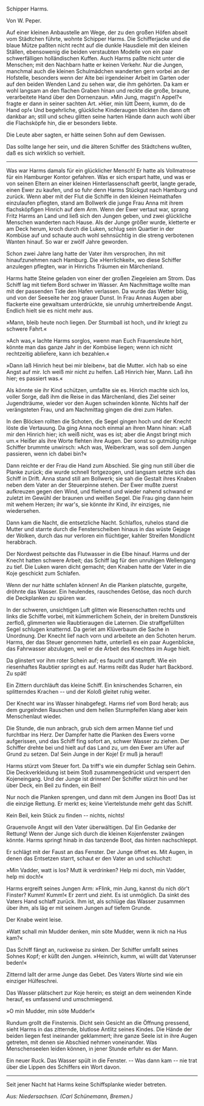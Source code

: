<bild/>

<h>Schipper Harms.</h>

<h>Von W. Peper.</h>

Auf einer kleinen Anbaustelle am Wege, der zu den großen Höfen
abseit vom Städtchen führte, wohnte Schipper Harms. Die
Schifferjacke und die blaue Mütze paßten nicht recht auf die dunkle
Hausdiele mit den kleinen Ställen, ebensowenig die beiden verstaubten
Modelle von ein paar schwerfälligen holländischen Kuffen.
Auch Harms paßte nicht unter die Menschen; mit den Nachbarn
hatte er keinen Verkehr. Nur die Jungen, manchmal auch die
kleinen Schulmädchen wanderten gern vorbei an der Hofstelle, besonders
wenn der Alte bei irgendeiner Arbeit im Garten oder auf
den beiden Wenden Land zu sehen war, die ihm gehörten. Da kam 
er wohl langsam an den flachen Graben hinan und reckte die große,
braune, verarbeitete Hand über den Dornenzaun. »Min Jung,
magst'n Appel?« fragte er dann in seiner sachten Art. »Hier, min
lütt Deern, kumm, do de Hand op!« Und begehrliche, glückliche
Kinderaugen blickten ihn dann oft dankbar an; still und scheu
glitten seine harten Hände dann auch wohl über die Flachsköpfe
hin, die er besonders liebte.

Die Leute aber sagten, er hätte seinen Sohn auf dem Gewissen.

Das sollte lange her sein, und die älteren Schiffer des Städtchens
wußten, daß es sich wirklich so verhielt.

<hr/>

Was war Harms damals für ein glücklicher Mensch! Er hatte
als Vollmatrose für ein Hamburger Kontor gefahren. Was er sich
erspart hatte, und was er von seinen Eltern an einer kleinen Hinterlassenschaft
geerbt, langte gerade, einen Ewer zu kaufen, und so fuhr
denn Harms Stückgut nach Hamburg und zurück. Wenn aber mit
der Flut die Schiffe in den kleinen Heimathafen einzulaufen pflegten,
stand am Bollwerk die junge Frau Anna mit ihrem flachsköpfigen
Hinrich auf dem Arm. Wenn der Ewer vertaut war, sprang Fritz
Harms an Land und ließ sich den Jungen geben, und zwei glückliche
Menschen wanderten nach Hause. Als der Junge größer wurde,
kletterte er am Deck herum, kroch durch die Luken, schlug sein Quartier
in der Kombüse auf und schaute auch wohl sehnsüchtig in die streng
verbotenen Wanten hinauf. So war er zwölf Jahre geworden.

Schon zwei Jahre lang hatte der Vater ihm versprochen, ihn
mit hinaufzunehmen nach Hamburg. Die »Herrlichkeit«, wo diese
Schiffer anzulegen pflegten, war in Hinrichs Träumen ein
Märchenland.

Harms hatte Steine geladen von einer der großen Ziegeleien
am Strom. Das Schiff lag mit tiefem Bord schwer im Wasser. Am
Nachmittage wollte man mit der passenden Tide den Hafen verlassen.
Da wurde das Wetter böig, und von der Seeseite her zog grauer
Dunst. In Frau Annas Augen aber flackerte eine gewaltsam unterdrückte,
sie unruhig umhertreibende Angst. Endlich hielt sie es nicht
mehr aus.

»Mann, bleib heute noch liegen. Der Sturmball ist hoch, und
ihr kriegt zu schwere Fahrt.«
 
»Ach was,« lachte Harms sorglos, »wenn man Euch Frauensleute
hört, könnte man das ganze Jahr in der Kombüse liegen; wenn
ich nicht rechtzeitig abliefere, kann ich bezahlen.«

»Dann laß Hinrich heut bei mir bleiben«, bat die Mutter.
»Ich hab so eine Angst auf mir. Ich weiß mir nicht zu helfen.
Laß Hinrich hier, Mann. Laß ihn hier; es passiert was.«

Als könnte sie ihr Kind schützen, umfaßte sie es. Hinrich machte
sich los, voller Sorge, daß ihm die Reise in das Märchenland, dies
Ziel seiner Jugendträume, wieder vor den Augen schwinden könnte.
Nichts half der verängsteten Frau, und am Nachmittag gingen die
drei zum Hafen.

In den Blöcken rollten die Schoten, die Segel gingen hoch und
der Knecht löste die Vertauung. Da ging Anna noch einmal an
ihren Mann hinan: »Laß mir den Hinrich hier; ich weiß nicht,
was es ist; aber die Angst bringt mich um.« Heißer als ihre Worte
flehten ihre Augen. Der sonst so gutmütig ruhige Schiffer brummte
unwirsch: »Ach was, Weiberkram, was soll dem Jungen passieren,
wenn ich dabei bin?«

Dann reichte er der Frau die Hand zum Abschied. Sie ging
nun still über die Planke zurück; die wurde schnell fortgezogen, und
langsam setzte sich das Schiff in Drift. Anna stand still am Bollwerk;
sie sah die Gestalt ihres Knaben neben dem Vater an der
Steuerpinne stehen. Der Ewer mußte zuerst aufkreuzen gegen den
Wind, und fliehend und wieder nahend schwand er zuletzt im Gewühl
der braunen und weißen Segel. Die Frau ging dann heim
mit wehem Herzen; ihr war's, sie könnte ihr Kind, ihr einziges, nie
wiedersehen.

Dann kam die Nacht, die entsetzliche Nacht. Schlaflos, ruhelos
stand die Mutter und starrte durch die Fensterscheiben hinaus in
das wüste Gejage der Wolken, durch das nur verloren ein flüchtiger,
kahler Streifen Mondlicht herabbrach.

Der Nordwest peitschte das Flutwasser in die Elbe hinauf. Harms
und der Knecht hatten schwere Arbeit; das Schiff lag für den unruhigen
Wellengang zu tief. Die Luken waren dicht gemacht; den
Knaben hatte der Vater in die Koje geschickt zum Schlafen.

Wenn der nur hätte schlafen können! An die Planken platschte,
gurgelte, dröhnte das Wasser. Ein heulendes, rauschendes Getöse,
das noch durch die Deckplanken zu spüren war.
 
In der schweren, unsichtigen Luft glitten wie Riesenschatten
rechts und links die Schiffe vorbei, mit kümmerlichem Schein, der
in breitem Dunstkreis zerfloß, glimmerten wie Raubtieraugen die
Laternen. Die straffgefüllten Segel schlugen knatternd. Da geriet
am Klüverbaum die Sache in Unordnung. Der Knecht lief nach
vorn und arbeitete an den Schoten herum. Harms, der das Steuer
genommen hatte, unterließ es ein paar Augenblicke, das Fahrwasser
abzulugen, weil er die Arbeit des Knechtes im Auge hielt.

Da glinstert vor ihm roter Schein auf; es faucht und stampft.
Wie ein riesenhaftes Raubtier springt es auf. Harms reißt das Ruder
hart Backbord. Zu spät!

Ein Zittern durchläuft das kleine Schiff. Ein knirschendes
Scharren, ein splitterndes Krachen -- und der Koloß gleitet ruhig
weiter.

Der Knecht war ins Wasser hinabgefegt. Harms rief vom Bord
herab; aus dem gurgelnden Rauschen und dem hellen Sturmpfeifen
klang aber kein Menschenlaut wieder.

Die Stunde, die nun anbrach, grub sich dem armen Manne tief
und furchtbar ins Herz. Der Dampfer hatte die Planken des Ewers
vorne aufgerissen, und das Schiff fing sofort an, schwer Wasser zu
ziehen. Der Schiffer drehte bei und hielt auf das Land zu, um
den Ewer am Ufer auf Grund zu setzen. Da! Sein Junge in der
Koje! Er muß ja herauf!

Harms stürzt vom Steuer fort. Da triff's wie ein dumpfer Schlag
sein Gehirn. Die Deckverkleidung ist beim Stoß zusammengedrückt
und versperrt den Kojeneingang. Und der Junge ist drinnen! Der
Schiffer stürzt hin und her über Deck, ein Beil zu finden, ein Beil!

Nur noch die Planken sprengen, und dann mit dem Jungen
ins Boot! Das ist die einzige Rettung. Er merkt es; keine Viertelstunde
mehr geht das Schiff.

Kein Beil, kein Stück zu finden -- nichts, nichts!

Grauenvolle Angst will den Vater überwältigen. Da! Ein
Gedanke der Rettung! Wenn der Junge sich durch die kleinen Kojenfenster
zwängen könnte. Harms springt hinab in das tanzende Boot,
das hinten nachschleppt.

Er schlägt mit der Faust an das Fenster. Der Junge öffnet
es. Mit Augen, in denen das Entsetzen starrt, schaut er den Vater
an und schluchzt:
 
»Min Vadder, watt is los? Mutt ik verdrinken? Help mi
doch, min Vadder, help mi doch!«

Harms ergreift seines Jungen Arm: »Flink, min Jung, kannst
du nich dör't Finster? Kumm! Kumm!« Er zerrt und zieht. Es
ist unmöglich. Da sinkt des Vaters Hand schlaff zurück. Ihm ist,
als schlüge das Wasser zusammen über ihm, als läg er mit seinem
Jungen auf tiefem Grunde.

Der Knabe weint leise.

»Watt schall min Mudder denken, min söte Mudder, wenn ik
nich na Hus kam?«

Das Schiff fängt an, ruckweise zu sinken. Der Schiffer umfaßt
seines Sohnes Kopf; er küßt den Jungen. »Heinrich, kumm, wi
wüllt dat Vaterunser beden!«

Zitternd lallt der arme Junge das Gebet. Des Vaters Worte
sind wie ein einziger Hülfeschrei.

Das Wasser plätschert zur Koje herein; es steigt an dem weinenden
Kinde herauf, es umfassend und umschmiegend.

»O min Mudder, min söte Mudder!«

Rundum grollt die Finsternis. Dicht sein Gesicht an die Öffnung
pressend, sieht Harms in das zitternde, blutlose Antlitz seines Kindes.
Die Hände der beiden liegen fest ineinander geklammert; ihre ganze
Seele ist in ihre Augen getreten, mit denen sie Abschied nehmen voneinander.
Was Menschenseelen leiden können, in jener Stunde
erfuhr es der Mann.

Ein neuer Ruck. Das Wasser spült in die Fenster. -- Was
dann kam -- nie trat über die Lippen des Schiffers ein Wort davon.

<hr/>

Seit jener Nacht hat Harms keine Schiffsplanke wieder betreten.

<em>Aus: Niedersachsen. (Carl Schünemann, Bremen.)</em>

